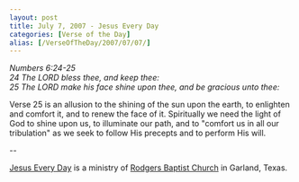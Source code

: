 ```yaml
---
layout: post
title: July 7, 2007 - Jesus Every Day
categories: [Verse of the Day]
alias: [/VerseOfTheDay/2007/07/07/]
---
```


_Numbers 6:24-25  
24 The LORD bless thee, and keep thee:  
25 The LORD make his face shine upon thee, and be gracious unto
thee:_

Verse 25 is an allusion to the shining of the sun upon the earth,
to enlighten and comfort it, and to renew the face of it. Spiritually
we need the light of God to shine upon us, to illuminate our path, and
to "comfort us in all our tribulation" as we seek to follow His
precepts and to perform His will.

 --

<a href=http://jesuseveryday.net>Jesus Every Day</a> is a ministry of <a href=http://rodgersbaptist.net>Rodgers Baptist Church</a> in Garland, Texas.
